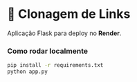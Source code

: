 # 🚀 Clonagem de Links

Aplicação Flask para deploy no **Render**.

### Como rodar localmente

```bash
pip install -r requirements.txt
python app.py
